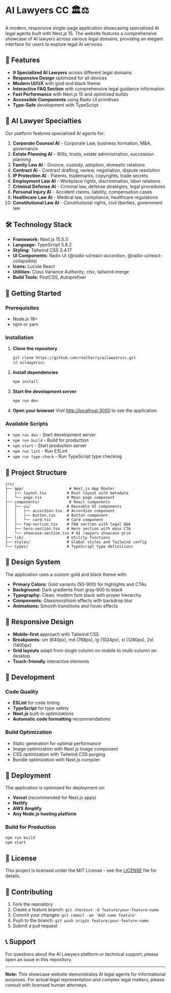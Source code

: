 # AI Lawyers CC 🏛️⚖️

A modern, responsive single-page application showcasing specialized AI legal agents built with Next.js 15. The website features a comprehensive showcase of AI lawyers across various legal domains, providing an elegant interface for users to explore legal AI services.

## 🌟 Features

- **9 Specialized AI Lawyers** across different legal domains
- **Responsive Design** optimized for all devices
- **Modern UI/UX** with gold and black theme
- **Interactive FAQ Section** with comprehensive legal guidance information
- **Fast Performance** with Next.js 15 and optimized builds
- **Accessible Components** using Radix UI primitives
- **Type-Safe** development with TypeScript

## 🤖 AI Lawyer Specialties

Our platform features specialized AI agents for:

1. **Corporate Counsel AI** - Corporate Law, business formation, M&A, governance
2. **Estate Planning AI** - Wills, trusts, estate administration, succession planning
3. **Family Law AI** - Divorce, custody, adoption, domestic relations
4. **Contract AI** - Contract drafting, review, negotiation, dispute resolution
5. **IP Protection AI** - Patents, trademarks, copyrights, trade secrets
6. **Employment Law AI** - Workplace rights, discrimination, labor relations
7. **Criminal Defense AI** - Criminal law, defense strategies, legal procedures
8. **Personal Injury AI** - Accident claims, liability, compensation cases
9. **Healthcare Law AI** - Medical law, compliance, healthcare regulations
10. **Constitutional Law AI** - Constitutional rights, civil liberties, government law

## 🛠️ Technology Stack

- **Framework:** Next.js 15.5.3
- **Language:** TypeScript 5.9.2
- **Styling:** Tailwind CSS 3.4.17
- **UI Components:** Radix UI (@radix-ui/react-accordion, @radix-ui/react-collapsible)
- **Icons:** Lucide React
- **Utilities:** Class Variance Authority, clsx, tailwind-merge
- **Build Tools:** PostCSS, Autoprefixer

## 🚀 Getting Started

### Prerequisites

- Node.js 18+ 
- npm or yarn

### Installation

1. **Clone the repository**
   ```bash
   git clone https://github.com/realharry/ailawyerscc.git
   cd ailawyerscc
   ```

2. **Install dependencies**
   ```bash
   npm install
   ```

3. **Start the development server**
   ```bash
   npm run dev
   ```

4. **Open your browser**
   Visit [http://localhost:3000](http://localhost:3000) to see the application

### Available Scripts

- `npm run dev` - Start development server
- `npm run build` - Build for production
- `npm start` - Start production server
- `npm run lint` - Run ESLint
- `npm run type-check` - Run TypeScript type checking

## 📁 Project Structure

```
src/
├── app/                    # Next.js App Router
│   ├── layout.tsx         # Root layout with metadata
│   └── page.tsx           # Main page component
├── components/             # React components
│   ├── ui/                # Reusable UI components
│   │   ├── accordion.tsx  # Accordion component
│   │   ├── button.tsx     # Button component
│   │   └── card.tsx       # Card component
│   ├── faq-section.tsx    # FAQ section with legal Q&A
│   ├── hero-section.tsx   # Hero section with main CTA
│   └── showcase-section.tsx # AI lawyers showcase grid
├── lib/                   # Utility functions
├── styles/                # Global styles and Tailwind config
└── types/                 # TypeScript type definitions
```

## 🎨 Design System

The application uses a custom gold and black theme with:

- **Primary Colors:** Gold variants (50-900) for highlights and CTAs
- **Background:** Dark gradients from gray-900 to black
- **Typography:** Clean, modern font stack with proper hierarchy
- **Components:** Glassmorphism effects with backdrop blur
- **Animations:** Smooth transitions and hover effects

## 📱 Responsive Design

- **Mobile-first** approach with Tailwind CSS
- **Breakpoints:** sm (640px), md (768px), lg (1024px), xl (1280px), 2xl (1400px)
- **Grid layouts** adapt from single column on mobile to multi-column on desktop
- **Touch-friendly** interactive elements

## 🔧 Development

### Code Quality

- **ESLint** for code linting
- **TypeScript** for type safety
- **Next.js** built-in optimizations
- **Automatic code formatting** recommendations

### Build Optimization

- Static generation for optimal performance
- Image optimization with Next.js Image component
- CSS optimization with Tailwind CSS purging
- Bundle optimization with Next.js compiler

## 🚀 Deployment

The application is optimized for deployment on:

- **Vercel** (recommended for Next.js apps)
- **Netlify**
- **AWS Amplify**
- **Any Node.js hosting platform**

### Build for Production

```bash
npm run build
npm start
```

## 📝 License

This project is licensed under the MIT License - see the [LICENSE](LICENSE) file for details.

## 🤝 Contributing

1. Fork the repository
2. Create a feature branch: `git checkout -b feature/your-feature-name`
3. Commit your changes: `git commit -am 'Add some feature'`
4. Push to the branch: `git push origin feature/your-feature-name`
5. Submit a pull request

## 📞 Support

For questions about the AI Lawyers platform or technical support, please open an issue in this repository.

---

**Note:** This showcase website demonstrates AI legal agents for informational purposes. For actual legal representation and complex legal matters, please consult with licensed human attorneys.
